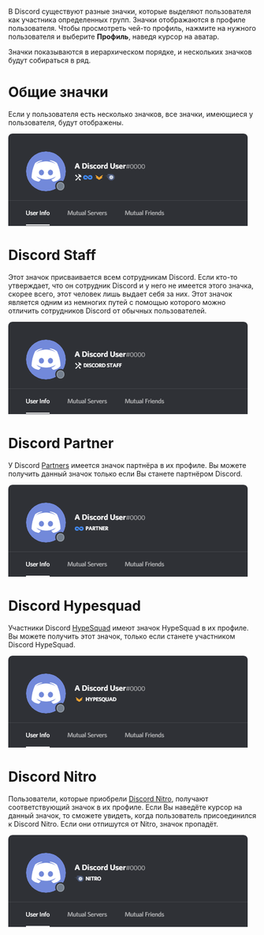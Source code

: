 <!-- TITLE: Значки -->
<!-- SUBTITLE: Значки Discord -->

В Discord существуют разные значки, которые выделяют пользователя как участника определенных групп. Значки отображаются в профиле пользователя. Чтобы просмотреть чей-то профиль, нажмите на нужного пользователя и выберите **Профиль**, наведя курсор на аватар.

Значки показываются в иерархическом порядке, и нескольких значков будут собираться в ряд.

# Общие значки
Если у пользователя есть несколько значков, все значки, имеющиеся у пользователя, будут отображены. 

![Generalbadges](/uploads/badges/generalbadges.png "Общий вид значков")

# Discord Staff
Этот значок присваивается всем сотрудникам Discord. Если кто-то утверждает, что он сотрудник Discord и у него не имеется этого значка, скорее всего, этот человек лишь выдает себя за них. Этот значок является одним из немногих путей с помощью которого можно отличить сотрудников Discord от обычных пользователей.

![Staffbadge](/uploads/badges/newstaffbadge.png "Значок сотрудника Discord")

# Discord Partner
У Discord [Partners](/partner) имеется значок партнёра в их профиле. Вы можете получить данный значок только если Вы станете партнёром Discord.

![Newpartnerbadge](/uploads/badges/newpartnerbadge.png "Значок партнёра Discord")
# Discord Hypesquad
Участники Discord [HypeSquad](/hypesquad) имеют значок HypeSquad в их профиле. Вы можете получить этот значок, только если станете участником Discord HypeSquad.

![Hypesquadbadge](/uploads/badges/newhypesquadbadge.png "Значок участника Discord HypeSquad")
# Discord Nitro
Пользователи, которые приобрели [Discord Nitro](/nitro), получают соответствующий значок в их профиле. Если Вы наведёте курсор на данный значок, то сможете увидеть, когда пользователь присоединился к Discord Nitro. Если они отпишутся от Nitro, значок пропадёт.

![Nitrobadge](/uploads/badges/newnitrobadge.png "Значок пользователя с Discord Nitro")